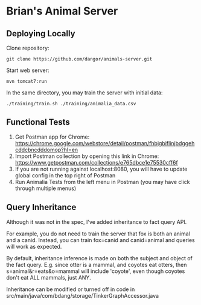 # Brian's Animal Server

## Deploying Locally
Clone repository:
```
git clone https://github.com/dangor/animals-server.git
```

Start web server:
```
mvn tomcat7:run
```

In the same directory, you may train the server with initial data:
```
./training/train.sh ./training/animalia_data.csv
```

## Functional Tests
1. Get Postman app for Chrome:
https://chrome.google.com/webstore/detail/postman/fhbjgbiflinjbdggehcddcbncdddomop?hl=en
2. Import Postman collection by opening this link in Chrome:
https://www.getpostman.com/collections/e765dbce1e75530cff6f
3. If you are not running against localhost:8080, you will have to update global config in the top right of Postman
4. Run Animalia Tests from the left menu in Postman (you may have click through multiple menus)

## Query Inheritance
Although it was not in the spec, I've added inheritance to fact query API.

For example, you do not need to train the server that fox is both an animal and a canid. Instead, you can train fox=canid and canid=animal and queries will work as expected.

By default, inheritance inference is made on both the subject and object of the fact query. E.g. since otter is a mammal, and coyotes eat otters, then s=animal&r=eats&o=mammal will include 'coyote', even though coyotes don't eat ALL mammals, just ANY.

Inheritance can be modified or turned off in code in src/main/java/com/bdang/storage/TinkerGraphAccessor.java